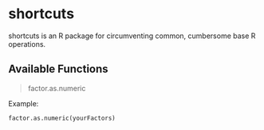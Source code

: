 # shortcuts
shortcuts is an R package for circumventing common, cumbersome base R operations.

## Available Functions
>factor.as.numeric

Example:
```{r}
factor.as.numeric(yourFactors)
```
